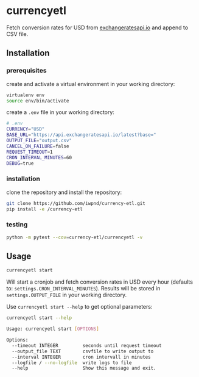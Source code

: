 # currencyetl

Fetch conversion rates for USD from [exchangeratesapi.io](https://exchangeratesapi.io/) and append to CSV file.

## Installation

### prerequisites

create and activate a virtual environment in your working directory:
```bash
virtualenv env
source env/bin/activate
```

create a `.env` file in your working directory:
```bash
# .env
CURRENCY="USD"
BASE_URL="https://api.exchangeratesapi.io/latest?base="
OUTPUT_FILE="output.csv"
CANCEL_ON_FAILURE=false
REQUEST_TIMEOUT=1
CRON_INTERVAL_MINUTES=60
DEBUG=true
```

### installation

clone the repository and install the repository:
```bash
git clone https://github.com/iwpnd/currency-etl.git
pip install -e /currency-etl
```

### testing
```bash
python -m pytest --cov=currency-etl/currencyetl -v
```

## Usage

```bash
currencyetl start
```

Will start a cronjob and fetch conversion rates in USD every hour (defaults to: `settings.CRON_INTERVAL_MINUTES`). Results will be stored in `settings.OUTPUT_FILE` in your working directory.

Use `currencyetl start --help` to get optional parameters:

```bash
currencyetl start --help

Usage: currencyetl start [OPTIONS]

Options:
  --timeout INTEGER         seconds until request timeout
  --output_file TEXT        csvfile to write output to
  --interval INTEGER        cron intervall in minutes
  --logfile / --no-logfile  write logs to file
  --help                    Show this message and exit.
```
